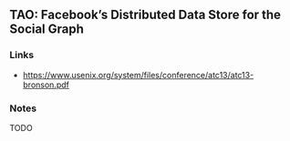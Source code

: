 ## TAO: Facebook’s Distributed Data Store for the Social Graph

### Links

* https://www.usenix.org/system/files/conference/atc13/atc13-bronson.pdf

### Notes

TODO
